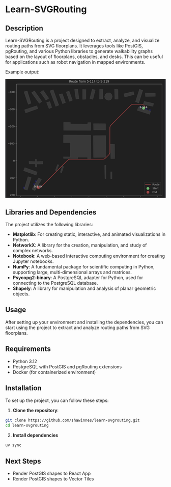 # Learn-SVGRouting

## Description

Learn-SVGRouting is a project designed to extract, analyze, and visualize routing paths from SVG floorplans. It
leverages tools like PostGIS, pgRouting, and various Python libraries to generate walkability graphs based on the layout
of floorplans, obstacles, and desks. This can be useful for applications such as robot navigation in mapped
environments.

Example output:

![Example of routing output](docs/routing.png)

## Libraries and Dependencies

The project utilizes the following libraries:

- **Matplotlib**: For creating static, interactive, and animated visualizations in Python.
- **NetworkX**: A library for the creation, manipulation, and study of complex networks.
- **Notebook**: A web-based interactive computing environment for creating Jupyter notebooks.
- **NumPy**: A fundamental package for scientific computing in Python, supporting large, multi-dimensional arrays and
  matrices.
- **Psycopg2-binary**: A PostgreSQL adapter for Python, used for connecting to the PostgreSQL database.
- **Shapely**: A library for manipulation and analysis of planar geometric objects.

## Usage

After setting up your environment and installing the dependencies, you can start using the project to extract and
analyze routing paths from SVG floorplans.

## Requirements

- Python 3.12
- PostgreSQL with PostGIS and pgRouting extensions
- Docker (for containerized environment)

## Installation

To set up the project, you can follow these steps:

1. **Clone the repository**:

```bash
git clone https://github.com/shawinnes/learn-svgrouting.git
cd learn-svgrouting
```

2. **Install dependencies**

```bash
uv sync
```

## Next Steps

- Render PostGIS shapes to React App
- Render PostGIS shapes to Vector Tiles

